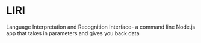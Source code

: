 # LIRI
Language Interpretation and Recognition Interface- a command line Node.js app that takes in parameters and gives you back data
